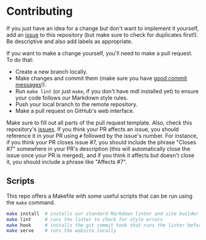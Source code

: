 # Contributing

If you just have an idea for a change but don't want to implement it yourself,
add an [issue](https://github.com/ubclaunchpad/docs/issues) to this repository
(but make sure to check for duplicates first!). Be descriptive and also add
labels as appropriate.

If you want to make a change yourself, you'll need to make a pull request.
To do that:

* Create a new branch locally.
* Make changes and commit them (make sure you have
  [good commit messages](https://chris.beams.io/posts/git-commit/#seven-rules)!).
* Run `make lint` (or just `make`, if you don't have mdl installed yet)
  to ensure your code follows our Markdown style rules.
* Push your local branch to the remote repository.
* Make a pull request on GitHub's web interface.

Make sure to fill out all parts of the pull request template.
Also, check this repository's [issues](https://github.com/ubclaunchpad/docs/issues).
If you think your PR affects an issue, you should reference it in your PR using
`#` followed by the issue's number. For instance, if you think your PR closes
issue #7, you should include the phrase "Closes #7" somewhere in your PR's
description (this will automatically close the issue once your PR is merged),
and if you think it affects but doesn't close it, you should include a phrase
like "Affects #7".

## Scripts

This repo offers a Makefile with some useful scripts that can be run using the
`make` command.

```sh
make install  # installs our standard Markdown linter and site builder
make lint     # runs the linter to check for style errors
make hook     # installs the git commit hook that runs the linter before you commit
make serve    # runs the website locally
```
